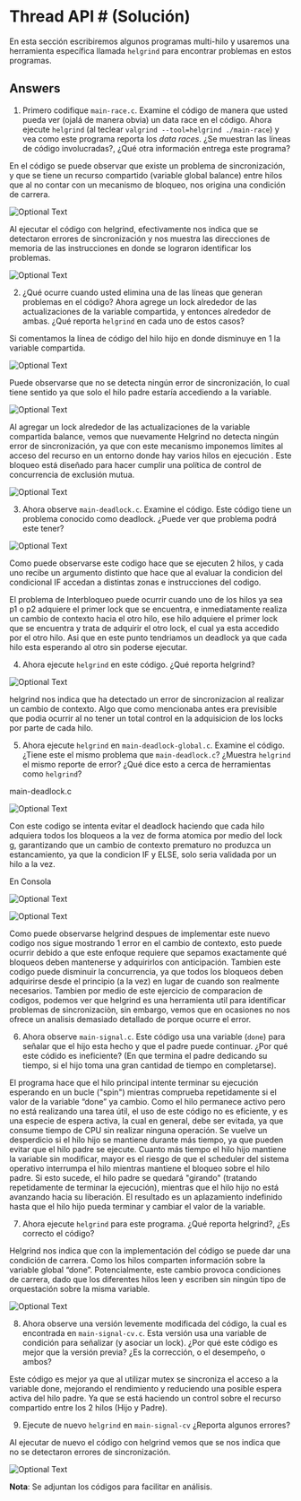 # Thread API # (Solución)

En esta sección escribiremos algunos programas multi-hilo y usaremos una herramienta específica llamada ```helgrind``` para encontrar problemas en estos programas. 

## Answers ##

1. Primero codifique ```main-race.c```. Examine el código de manera que usted pueda ver (ojalá de manera obvia) un data race en el código. Ahora ejecute ```helgrind``` (al teclear ```valgrind --tool=helgrind ./main-race```) y vea como este programa reporta los *data races*. ¿Se muestran las líneas de código involucradas?, ¿Qué otra información entrega este programa?

En el código se puede observar que existe un problema de sincronización, y que se tiene un recurso compartido (variable global balance) entre hilos que al no contar con un mecanismo de bloqueo, nos origina una condición de carrera.

![Optional Text](../lab/Pantallazos/1.png)

Al ejecutar el código con helgrind, efectivamente nos indica que se detectaron errores de sincronización y nos muestra las direcciones de memoria de las instrucciones en donde se lograron identificar los problemas.

![Optional Text](../lab/Pantallazos/1.2.png)

2. ¿Qué ocurre cuando usted elimina una de las líneas que generan problemas en el código? Ahora agrege un lock alrededor de las actualizaciones de la variable compartida, y entonces alrededor de ambas. ¿Qué reporta ```helgrind``` en cada uno de estos casos?

Si comentamos la línea de código del hilo hijo en donde disminuye en 1 la variable compartida.

![Optional Text](../lab/Pantallazos/Imagen2.1.png)

Puede observarse que no se detecta ningún error de sincronización, lo cual tiene sentido ya que solo el hilo padre estaría accediendo a la variable.

![Optional Text](../lab/Pantallazos/Imagen2.3.png)

Al agregar un lock alrededor de las actualizaciones de la variable compartida balance, vemos que nuevamente Helgrind no detecta ningún error de sincronización, ya que con este mecanismo imponemos límites al acceso del recurso en un entorno donde hay varios hilos en ejecución . Este bloqueo está diseñado para hacer cumplir una política de control de concurrencia de exclusión mutua.

![Optional Text](../lab/Pantallazos/2.4.png)

3. Ahora observe ```main-deadlock.c```. Examine el código. Este código tiene un problema conocido como deadlock. ¿Puede ver que problema podrá este tener?

![Optional Text](../lab/Pantallazos/3.png)

Como puede observarse este codigo hace que se ejecuten 2 hilos, y cada uno recibe un argumento distinto que hace que al evaluar la condicion del condicional IF accedan a distintas zonas e instrucciones del codigo.

El problema de Interbloqueo puede ocurrir cuando uno de los hilos ya sea p1 o p2 adquiere el primer lock que se encuentra, e inmediatamente realiza un cambio de contexto hacia el otro hilo, ese hilo adquiere el primer lock que se encuentra y trata de adquirir el otro lock, el cual ya esta accedido por el otro hilo. Asi que en este punto tendriamos un deadlock ya que cada hilo esta esperando al otro sin poderse ejecutar.


4. Ahora ejecute ```helgrind``` en este código. ¿Qué reporta helgrind?

![Optional Text](../lab/Pantallazos/4.png)

helgrind nos indica que ha detectado un error de sincronizacion al realizar un cambio de contexto. Algo que como mencionaba antes era previsible que podia ocurrir al no tener un total control en la adquisicion de los locks por parte de cada hilo.

5. Ahora ejecute ```helgrind``` en ```main-deadlock-global.c```. Examine el código. ¿Tiene este el mismo problema que ```main-deadlock.c```? ¿Muestra ```helgrind``` el mismo reporte de error? ¿Qué dice esto a cerca de herramientas como ```helgrind```?

main-deadlock.c

![Optional Text](../lab/Pantallazos/5.1.png)

Con este codigo se intenta evitar el deadlock haciendo que cada hilo adquiera todos los bloqueos a la vez de forma atomica por medio del lock g, garantizando que un cambio de contexto prematuro no produzca un estancamiento, ya que la condicion IF y ELSE, solo seria validada por un hilo a la vez. 


En Consola

![Optional Text](../lab/Pantallazos/5.1.1.png)

![Optional Text](../lab/Pantallazos/5.2.2.png)

Como puede observarse helgrind despues de implementar este nuevo codigo nos sigue mostrando 1 error en el cambio de contexto, esto puede ocurrir debido a que este enfoque requiere que sepamos exactamente qué bloqueos deben mantenerse y adquirirlos con anticipación. Tambien este codigo puede disminuir la concurrencia, ya que todos los bloqueos deben adquirirse desde el principio (a la vez) en lugar de cuando son realmente necesarios. Tambien por medio de este ejercicio de comparacion de codigos, podemos ver que helgrind es una herramienta util para identificar problemas de sincronizaciòn, sin embargo, vemos que en ocasiones no nos ofrece un analisis demasiado detallado de porque ocurre el error.

6. Ahora observe ```main-signal.c```. Este código usa una variable (```done```) para señalar que el hijo esta hecho y que el padre puede continuar. ¿Por qué este códido es ineficiente? (En que termina el padre dedicando su tiempo, si el hijo toma una gran cantidad de tiempo en completarse).

El programa hace que el hilo principal intente terminar su ejecución esperando en un bucle ("spin") mientras comprueba repetidamente si el valor de la variable “done” ya cambio. Como el hilo permanece activo pero no está realizando una tarea útil, el uso de este código no es eficiente, y  es una especie de espera activa, la cual en general, debe ser evitada, ya que consume tiempo de CPU sin realizar ninguna operación.
Se vuelve un desperdicio si el hilo hijo se mantiene durante más tiempo, ya que pueden evitar que el hilo padre se ejecute. Cuanto más tiempo el hilo hijo  mantiene la variable sin modificar, mayor es el riesgo de que el scheduler del sistema operativo interrumpa el hilo mientras mantiene el bloqueo sobre el hilo padre. Si esto sucede, el hilo padre se quedará "girando" (tratando repetidamente de terminar la ejecución), mientras que el hilo hijo no está avanzando hacia su liberación. El resultado es un aplazamiento indefinido hasta que el hilo hijo pueda terminar y cambiar el valor de la variable. 


7. Ahora ejecute ```helgrind``` para este programa. ¿Qué reporta helgrind?, ¿Es correcto el código?

Helgrind nos indica que con la implementación del código se puede dar una condición de carrera.
Como los hilos comparten información sobre la variable global “done”. Potencialmente, este cambio provoca condiciones de carrera, dado que los diferentes hilos leen y escriben sin ningún tipo de orquestación sobre la misma variable.

![Optional Text](../lab/Pantallazos/7.png)

8. Ahora observe una versión levemente modificada del código, la cual es encontrada en ```main-signal-cv.c```. Esta versión usa una variable de condición para señalizar (y asociar un lock). ¿Por qué este código es mejor que la versión previa? ¿Es la corrección, o el desempeño, o ambos?

Este código es mejor ya que al utilizar mutex se sincroniza el acceso a la variable done, mejorando el rendimiento y reduciendo una posible espera activa del hilo padre. Ya que se está haciendo un control sobre el recurso compartido entre los 2 hilos (Hijo y Padre).

9. Ejecute de nuevo ```helgrind``` en ```main-signal-cv``` ¿Reporta algunos errores?

Al ejecutar de nuevo el código con helgrind vemos que se nos indica que no se detectaron errores de sincronización.

![Optional Text](../lab/Pantallazos/9.png)

**Nota**: Se adjuntan los códigos para facilitar en análisis.
